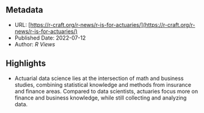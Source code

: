 ## Metadata

* URL: [https://r-craft.org/r-news/r-is-for-actuaries/](https://r-craft.org/r-news/r-is-for-actuaries/)
* Published Date: 2022-07-12
* Author: *R Views*

## Highlights

* Actuarial data science lies at the intersection of math and business studies, combining statistical knowledge and methods from insurance and finance areas. Compared to data scientists, actuaries focus more on finance and business knowledge, while still collecting and analyzing data.
